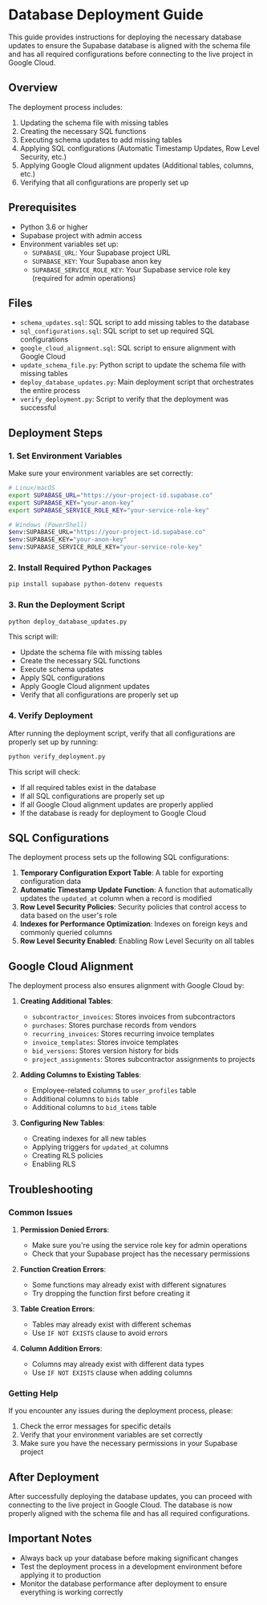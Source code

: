 # Database Deployment Guide

This guide provides instructions for deploying the necessary database updates to ensure the Supabase database is aligned with the schema file and has all required configurations before connecting to the live project in Google Cloud.

## Overview

The deployment process includes:

1. Updating the schema file with missing tables
2. Creating the necessary SQL functions
3. Executing schema updates to add missing tables
4. Applying SQL configurations (Automatic Timestamp Updates, Row Level Security, etc.)
5. Applying Google Cloud alignment updates (Additional tables, columns, etc.)
6. Verifying that all configurations are properly set up

## Prerequisites

- Python 3.6 or higher
- Supabase project with admin access
- Environment variables set up:
  - `SUPABASE_URL`: Your Supabase project URL
  - `SUPABASE_KEY`: Your Supabase anon key
  - `SUPABASE_SERVICE_ROLE_KEY`: Your Supabase service role key (required for admin operations)

## Files

- `schema_updates.sql`: SQL script to add missing tables to the database
- `sql_configurations.sql`: SQL script to set up required SQL configurations
- `google_cloud_alignment.sql`: SQL script to ensure alignment with Google Cloud
- `update_schema_file.py`: Python script to update the schema file with missing tables
- `deploy_database_updates.py`: Main deployment script that orchestrates the entire process
- `verify_deployment.py`: Script to verify that the deployment was successful

## Deployment Steps

### 1. Set Environment Variables

Make sure your environment variables are set correctly:

```bash
# Linux/macOS
export SUPABASE_URL="https://your-project-id.supabase.co"
export SUPABASE_KEY="your-anon-key"
export SUPABASE_SERVICE_ROLE_KEY="your-service-role-key"

# Windows (PowerShell)
$env:SUPABASE_URL="https://your-project-id.supabase.co"
$env:SUPABASE_KEY="your-anon-key"
$env:SUPABASE_SERVICE_ROLE_KEY="your-service-role-key"
```

### 2. Install Required Python Packages

```bash
pip install supabase python-dotenv requests
```

### 3. Run the Deployment Script

```bash
python deploy_database_updates.py
```

This script will:
- Update the schema file with missing tables
- Create the necessary SQL functions
- Execute schema updates
- Apply SQL configurations
- Apply Google Cloud alignment updates
- Verify that all configurations are properly set up

### 4. Verify Deployment

After running the deployment script, verify that all configurations are properly set up by running:

```bash
python verify_deployment.py
```

This script will check:
- If all required tables exist in the database
- If all SQL configurations are properly set up
- If all Google Cloud alignment updates are properly applied
- If the database is ready for deployment to Google Cloud

## SQL Configurations

The deployment process sets up the following SQL configurations:

1. **Temporary Configuration Export Table**: A table for exporting configuration data
2. **Automatic Timestamp Update Function**: A function that automatically updates the `updated_at` column when a record is modified
3. **Row Level Security Policies**: Security policies that control access to data based on the user's role
4. **Indexes for Performance Optimization**: Indexes on foreign keys and commonly queried columns
5. **Row Level Security Enabled**: Enabling Row Level Security on all tables

## Google Cloud Alignment

The deployment process also ensures alignment with Google Cloud by:

1. **Creating Additional Tables**:
   - `subcontractor_invoices`: Stores invoices from subcontractors
   - `purchases`: Stores purchase records from vendors
   - `recurring_invoices`: Stores recurring invoice templates
   - `invoice_templates`: Stores invoice templates
   - `bid_versions`: Stores version history for bids
   - `project_assignments`: Stores subcontractor assignments to projects

2. **Adding Columns to Existing Tables**:
   - Employee-related columns to `user_profiles` table
   - Additional columns to `bids` table
   - Additional columns to `bid_items` table

3. **Configuring New Tables**:
   - Creating indexes for all new tables
   - Applying triggers for `updated_at` columns
   - Creating RLS policies
   - Enabling RLS

## Troubleshooting

### Common Issues

1. **Permission Denied Errors**:
   - Make sure you're using the service role key for admin operations
   - Check that your Supabase project has the necessary permissions

2. **Function Creation Errors**:
   - Some functions may already exist with different signatures
   - Try dropping the function first before creating it

3. **Table Creation Errors**:
   - Tables may already exist with different schemas
   - Use `IF NOT EXISTS` clause to avoid errors

4. **Column Addition Errors**:
   - Columns may already exist with different data types
   - Use `IF NOT EXISTS` clause when adding columns

### Getting Help

If you encounter any issues during the deployment process, please:

1. Check the error messages for specific details
2. Verify that your environment variables are set correctly
3. Make sure you have the necessary permissions in your Supabase project

## After Deployment

After successfully deploying the database updates, you can proceed with connecting to the live project in Google Cloud. The database is now properly aligned with the schema file and has all required configurations.

## Important Notes

- Always back up your database before making significant changes
- Test the deployment process in a development environment before applying it to production
- Monitor the database performance after deployment to ensure everything is working correctly 